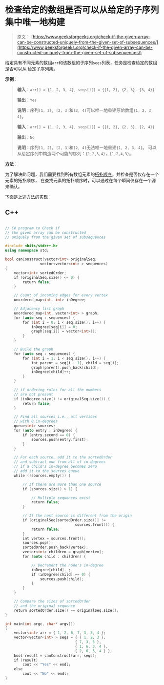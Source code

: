 # 检查给定的数组是否可以从给定的子序列集中唯一地构建

> 原文： [https://www.geeksforgeeks.org/check-if-the-given-array-can-be-constructed-uniquely-from-the-given-set-of-subsequences/](https://www.geeksforgeeks.org/check-if-the-given-array-can-be-constructed-uniquely-from-the-given-set-of-subsequences/)

给定具有不同元素的数组`arr`和该数组的子序列`seqs`列表，任务是检查给定的数组是否可以从 给定子序列集。

**示例**：

> **输入**：`arr[] = {1, 2, 3, 4}, seqs[][] = {{1, 2}, {2, 3}, {3, 4}}`
>
> **输出**：`Yes`
>
> **说明**：序列`[1, 2]`，`[2, 3]`和`[3, 4]`可以唯一地重建原始数组`{1, 2, 3, 4}`。
> 
> **输入**：`arr[] = {1, 2, 3, 4}, seqs[][] = {{1, 2}, {2, 3}, {2, 4}}`
>
> **输出**：`No`
>
> **说明**：序列`[1, 2]`，`[2, 3]`和`[2, 4]`无法唯一地重建`{1, 2, 3, 4}`。 可以从给定序列中构造两个可能的序列：`{1,2,3,4}`，`{1,2,4,3}`。

**方法**：

为了解决此问题，我们需要找到所有数组元素的[拓扑顺序](https://www.geeksforgeeks.org/topological-sorting/)，并检查是否仅存在一个元素的拓扑顺序， 在查找元素的拓扑顺序时，可以通过在每个瞬间仅存在一个源来确认。

下面是上述方法的实现：

## C++

```cpp

// C# program to Check if   
// the given array can be constructed  
// uniquely from the given set of subsequences 

#include <bits/stdc++.h> 
using namespace std; 

bool canConstruct(vector<int> originalSeq, 
                vector<vector<int> > sequences) 
{ 
    vector<int> sortedOrder; 
    if (originalSeq.size() <= 0) { 
        return false; 
    } 

    // Count of incoming edges for every vertex 
    unordered_map<int, int> inDegree; 

    // Adjacency list graph 
    unordered_map<int, vector<int> > graph; 
    for (auto seq : sequences) { 
        for (int i = 0; i < seq.size(); i++) { 
            inDegree[seq[i]] = 0; 
            graph[seq[i]] = vector<int>(); 
        } 
    } 

    // Build the graph 
    for (auto seq : sequences) { 
        for (int i = 1; i < seq.size(); i++) { 
            int parent = seq[i - 1], child = seq[i]; 
            graph[parent].push_back(child); 
            inDegree[child]++; 
        } 
    } 

    // if ordering rules for all the numbers 
    // are not present 
    if (inDegree.size() != originalSeq.size()) { 
        return false; 
    } 

    // Find all sources i.e., all vertices 
    // with 0 in-degrees 
    queue<int> sources; 
    for (auto entry : inDegree) { 
        if (entry.second == 0) { 
            sources.push(entry.first); 
        } 
    } 

    // For each source, add it to the sortedOrder 
    // and subtract one from all of in-degrees 
    // if a child's in-degree becomes zero 
    // add it to the sources queue 
    while (!sources.empty()) { 

        // If there are more than one source 
        if (sources.size() > 1) { 

            // Multiple sequences exist 
            return false; 
        } 

        // If the next source is different from the origin 
        if (originalSeq[sortedOrder.size()] !=  
                                sources.front()) { 
            return false; 
        } 
        int vertex = sources.front(); 
        sources.pop(); 
        sortedOrder.push_back(vertex); 
        vector<int> children = graph[vertex]; 
        for (auto child : children) { 

            // Decrement the node's in-degree 
            inDegree[child]--; 
            if (inDegree[child] == 0) { 
                sources.push(child); 
            } 
        } 
    } 

    // Compare the sizes of sortedOrder 
    // and the original sequence 
    return sortedOrder.size() == originalSeq.size(); 
} 

int main(int argc, char* argv[]) 
{ 
    vector<int> arr = { 1, 2, 6, 7, 3, 5, 4 }; 
    vector<vector<int> > seqs = { { 1, 2, 3 }, 
                                { 7, 3, 5 }, 
                                { 1, 6, 3, 4 }, 
                                { 2, 6, 5, 4 } }; 
    bool result = canConstruct(arr, seqs); 
    if (result) 
        cout << "Yes" << endl; 
    else
        cout << "No" << endl; 
} 

```
